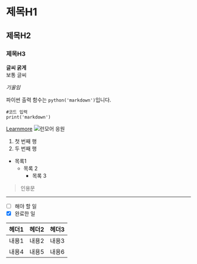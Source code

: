 # 제목H1
## 제목H2
### 제목H3

**글씨 굵게**<br>
보통 글씨

*기울임*

파이썬 출력 함수는 `python('markdown')`입니다.

```
#코드 입력
print('markdown')
```

[Learnmore](www.learnmore.co.kr)
![런모어 응원](https://lh6.googleusercontent.com/mzAsWVYs7rmjQ0PMwSF9MOdrGhelnvYK1Npvo1KAnAdlZkorEMxdcAjRC2WhS6H_xHIZK2AA6UxfSd8-vQNajuAIOHHQLErX_Kjy2RoWWHvLfYJVkBcOqDdlrj2NhR6Bpr7t1zn9EBw=w1280)

1. 첫 번째 행
2. 두 번째 행

* 목록1
  * 목록 2
    * 목록 3

> 인용문

---

- [ ] 해야 할 일
- [x] 완료한 일

| 헤더1 | 헤더2 | 헤더3 |
| --- | --- | --- |
| 내용1 | 내용2 | 내용3 |
| 내용4 | 내용5 | 내용6 |

